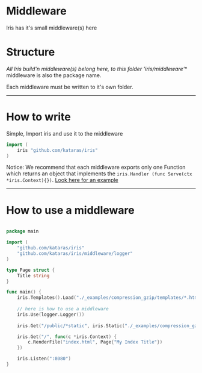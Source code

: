 # Middleware
Iris has it's small middleware(s) here

# Structure
**All Iris build'n middleware(s)* belong here, to this folder 'iris/middleware'**
middleware is also the package name.



Each middleware must be written to it's own folder.

----------------------------

# How to write
Simple, Import iris and use it to the middleware

```go
import (
	iris "github.com/kataras/iris"
)
```

Notice: We recommend that each middleware exports only one Function which returns an object that implements the ```iris.Handler (func Serve(ctx *iris.Context){})```. [Look here for an example](https://github.com/kataras/iris/blob/master/middleware/gzip/gzip.go#L79)

----------------------------


# How to use a middleware

```go

package main

import (
	"github.com/kataras/iris"
	"github.com/kataras/iris/middleware/logger"
)

type Page struct {
	Title string
}

func main() {
	iris.Templates().Load("./_examples/compression_gzip/templates/*.html")
	
	// here is how to use a middleware
	iris.Use(logger.Logger())
	
	iris.Get("/public/*static", iris.Static("./_examples/compression_gzip/static/", "/public/"))

	iris.Get("/", func(c *iris.Context) {
		c.RenderFile("index.html", Page{"My Index Title"})
	})

	iris.Listen(":8080")
}

```